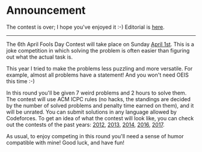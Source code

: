 # Announcement

The contest is over; I hope you've enjoyed it :-) Editorial is [here](//codeforces.comTutorial.md).

 

---

The 6th April Fools Day Contest will take place on Sunday [April 1st](https://codeforces.com/http://www.timeanddate.com/worldclock/fixedtime.html?day=1&month=4&year=2018&hour=18&min=35&sec=0&p1=166). This is a joke competition in which solving the problem is often easier than figuring out what the actual task is.

This year I tried to make the problems less puzzling and more versatile. For example, almost all problems have a statement! And you won't need OEIS this time :-)

In this round you'll be given 7 weird problems and 2 hours to solve them. The contest will use ACM ICPC rules (no hacks, the standings are decided by the number of solved problems and penalty time earned on them), and it will be unrated. You can submit solutions in any language allowed by Codeforces. To get an idea of what the contest will look like, you can check out the contests of the past years: [2012](//codeforces.com/contest/171), [2013](//codeforces.com/contest/290), [2014](//codeforces.com/contest/409), [2016](//codeforces.com/contest/656), [2017](//codeforces.com/contest/784).

As usual, to enjoy competing in this round you'll need a sense of humor compatible with mine! Good luck, and have fun!


